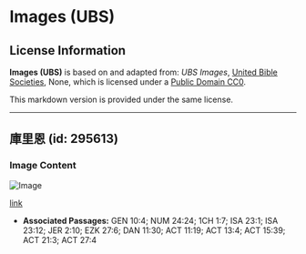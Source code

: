 # Images (UBS)

## License Information

**Images (UBS)** is based on and adapted from: _UBS Images_, [United Bible Societies](https://unitedbiblesocieties.org/), None, which is licensed under a [Public Domain CC0](https://creativecommons.org/public-domain/cc0/).

This markdown version is provided under the same license.



--------------------------------

## 庫里恩 (id: 295613)

### Image Content

![Image](https://cdn.aquifer.bible/aquifer-content/resources/Media/WEB-0205_kourion.jpg)

[link](https://cdn.aquifer.bible/aquifer-content/resources/Media/WEB-0205_kourion.jpg)

* **Associated Passages:** GEN 10:4; NUM 24:24; 1CH 1:7; ISA 23:1; ISA 23:12; JER 2:10; EZK 27:6; DAN 11:30; ACT 11:19; ACT 13:4; ACT 15:39; ACT 21:3; ACT 27:4

